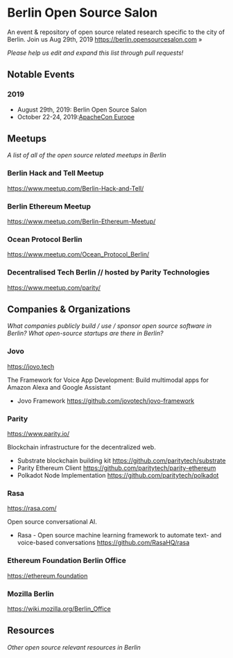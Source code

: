 # Berlin Open Source Salon

An event &amp; repository of open source related research specific to the city of Berlin. Join us Aug 29th, 2019 https://berlin.opensourcesalon.com »

_Please help us edit and expand this list through pull requests!_

## Notable Events

### 2019

* August 29th, 2019: Berlin Open Source Salon
* October 22-24, 2019:[ApacheCon Europe](https://aceu19.apachecon.com/)

## Meetups

_A list of all of the open source related meetups in Berlin_

### Berlin Hack and Tell Meetup

https://www.meetup.com/Berlin-Hack-and-Tell/

### Berlin Ethereum Meetup

https://www.meetup.com/Berlin-Ethereum-Meetup/

### Ocean Protocol Berlin

https://www.meetup.com/Ocean_Protocol_Berlin/

### Decentralised Tech Berlin // hosted by Parity Technologies

https://www.meetup.com/parity/

## Companies & Organizations

_What companies publicly build / use / sponsor open source software in Berlin? What open-source startups are there in Berlin?_

### Jovo

https://jovo.tech

The Framework for Voice App Development: Build multimodal apps for Amazon Alexa and Google Assistant

* Jovo Framework https://github.com/jovotech/jovo-framework

### Parity

https://www.parity.io/

Blockchain infrastructure for the decentralized web.

* Substrate blockchain building kit https://github.com/paritytech/substrate
* Parity Ethereum Client https://github.com/paritytech/parity-ethereum
* Polkadot Node Implementation https://github.com/paritytech/polkadot

### Rasa

https://rasa.com/

Open source conversational AI.

* Rasa - Open source machine learning framework to automate text- and voice-based conversations https://github.com/RasaHQ/rasa


### Ethereum Foundation Berlin Office

https://ethereum.foundation

### Mozilla Berlin

https://wiki.mozilla.org/Berlin_Office

## Resources

_Other open source relevant resources in Berlin_
